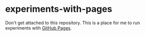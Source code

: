 # experiments-with-pages

Don't get attached to this repository. This is a place for me to run experiments with [GitHub Pages](https://pages.github.com).
